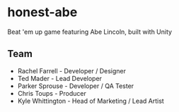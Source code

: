 # honest-abe
Beat 'em up game featuring Abe Lincoln, built with Unity

## Team
- Rachel Farrell - Developer / Designer
- Ted Mader - Lead Developer
- Parker Sprouse - Developer / QA Tester
- Chris Toups - Producer
- Kyle Whittington - Head of Marketing / Lead Artist
